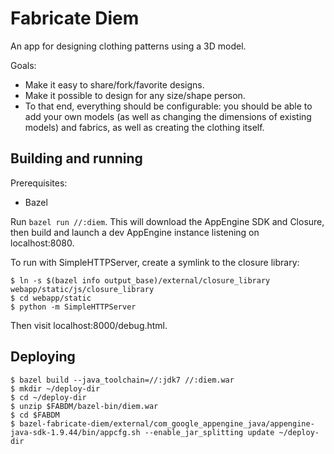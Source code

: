 # Fabricate Diem

An app for designing clothing patterns using a 3D model.

Goals:

* Make it easy to share/fork/favorite designs.
* Make it possible to design for any size/shape person.
* To that end, everything should be configurable: you should be able to add your
  own models (as well as changing the dimensions of existing models) and
  fabrics, as well as creating the clothing itself.

## Building and running

Prerequisites:

* Bazel

Run `bazel run //:diem`.  This will download the AppEngine SDK and Closure, then
build and launch a dev AppEngine instance listening on localhost:8080.

To run with SimpleHTTPServer, create a symlink to the closure library:

```
$ ln -s $(bazel info output_base)/external/closure_library webapp/static/js/closure_library
$ cd webapp/static
$ python -m SimpleHTTPServer
```

Then visit localhost:8000/debug.html.

## Deploying

```
$ bazel build --java_toolchain=//:jdk7 //:diem.war
$ mkdir ~/deploy-dir
$ cd ~/deploy-dir
$ unzip $FABDM/bazel-bin/diem.war
$ cd $FABDM
$ bazel-fabricate-diem/external/com_google_appengine_java/appengine-java-sdk-1.9.44/bin/appcfg.sh --enable_jar_splitting update ~/deploy-dir
```

